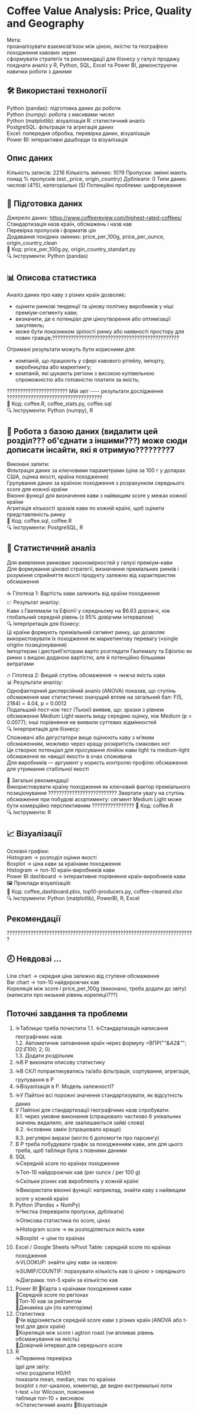 # Coffee Value Analysis: Price, Quality and Geography
Мета:   
   проаналізувати взаємозв’язок між ціною, якістю та географією походження кавових зерен   
   сформувати стратегіх та рекомендації для бізнесу у галузі продажу 
   поєднати аналіз у R, Python, SQL, Excel та Power BI, демонструючи навички роботи з даними  


   ## 🛠 Використані технології  
Python (pandas): підготовка даних до роботи  
Python (numpy): робота з масивами чисел  
Python (matplotlib): візуалізація 
R: статистичний аналіз  
PostgreSQL: фільтрація та агрегація даних  
Excel: попередня обробка, перевірка даних, візуалізація   
Power BI: інтерактивні дашборди та візуалізація  


   ## Опис даних
Кількість записів: 2216
Кількість змінних: 10?9
Пропуски:  змінні мають понад  % пропусків (est._price, origin_country)
Дублікати: 0
Типи даних: числові (4?5), категоріальні (5)
Потенційні проблеми: шифровування


   ## 🧹 Підготовка даних 
Джерело даних: https://www.coffeereview.com/highest-rated-coffees/
Стандартизація назв країн, обсмажень і назв кав  
Перевірка пропусків і форматів цін  
Додавання похідних змінних: price_per_100g, price_per_ounce, origin_country_clean  
📄 Код: price_per_100g.py, origin_country_standart.py  
🔍 Інструменти: Python (pandas)  


   ## 📊 Описова статистика    
Аналіз даних про каву з різних країн дозволяє:  
* оцінити ринкові тенденції та цінову політику виробників у ніші преміум-сегменту кави;  
* визначити, де є потенціал для ціноутворення або оптимізації закупівель;  
* може бути показником зрілості ринку або наявності простору для нових гравців;????????????????????????????????????????????????  

Отримані результати можуть бути корисними для:  
* компаній, що працюють у сфері кавового рітейлу, імпорту, виробництва або маркетингу;   
* компаній, які шукають регіони з високою купівельною спроможністю або готовністю платити за якість;   

??????????????????????? Мій звіт ---- результати дослідження ????????????????????????????????????  
📄 Код: coffee.R, coffee_stats.py, coffee.sql  
🔍 Інструменти: Python (numpy), R  


   ## 🧮 Робота з базою даних (видалити цей розділ??? об'єднати з іншими???) може сюди дописати інсайти, які я отримую????????7
Виконані запити:   
Фільтрація даних за ключовими параметрами (ціна за 100 г у доларах США, оцінка якості, країна походження)  
Групування даних за країною походження з розрахунком середнього score для кожної країни  
Віконні функції для визначення кави з найвищим score у межах кожної країни  
Агрегація кількості зразків кави по кожній країні, щоб оцінити представленість ринку  
📄 Код: coffee.sql, coffee.R   
🔍 Інструменти: PostgreSQL, R  


   ## 🧠 Статистичний аналіз
Для виявлення ринкових закономірностей у галузі преміум-кави  
Для формування цінової стратегії, визначення преміальних ринків і розуміння сприйняття якості продукту залежно від характеристик обсмаження 

☕ Гіпотеза 1: Вартість кави залежить від країни походження  
   📈 Результат аналізу:  
Кави з Гватемали та Ефіопії у середньому на $6.63 дорожчі, ніж глобальний середній рівень (з 95% довірчим інтервалом)  
   🔍 Інтерпретація для бізнесу:  
Ці країни формують преміальний сегмент ринку, що дозволяє використовувати їх походження як маркетингову перевагу («single origin» позиціонування)  
Імпортерам і дистриб’юторам варто розглядати Гватемалу та Ефіопію як ринки з вищою доданою вартістю, але й потенційно більшими витратами  

🔥 Гіпотеза 2: Вищий ступінь обсмаження → нижча якість кави  
   📊 Результати аналізу:  
Однофакторний дисперсійний аналіз (ANOVA) показав, що ступінь обсмаження має статистично значущий вплив на загальний бал: F(5, 2184) = 4.04, p = 0.0012  
Подальший пост-хок тест (Тьюкі) виявив, що: зразки з рівнем обсмаження Medium Light мають вищу середню оцінку, ніж Medium (p = 0.0077); інші порівняння не виявили суттєвих відмінностей  
   🔍 Інтерпретація для бізнесу:  
Споживачі або дегустатори вище оцінюють каву з м’яким обсмаженням, можливо через кращу розкритість смакових нот  
Це створює потенціал для просування лінійок кави light та medium-light обсмаження як «вищої якості» в очах споживача  
Для виробників — аргумент у користь контролю профілю обсмаження для утримання стабільної якості  
   
🧭 Загальні рекомендації  
Використовувати країну походження як ключовий фактор преміального позиціонування  ??????????????????????????
Звертати увагу на ступінь обсмаження при побудові асортименту: сегмент Medium Light може бути комерційно перспективним  ???????????????? 
📄 Код: coffee.R  
🔍 Інструменти: R  


   ## 📈 Візуалізації   
Основні графіки:  
Histogram → розподіл оцінки якості   
Boxplot → ціна кави за країнами походження  
Histogram → топ-10 країн-виробників кави  
Power BI dashboard → інтерактивне порівняння країн-виробників кави  
🖼️ Приклади візуалізацій:  
📄 Код: coffee_dashboard.pbix, top10-producers.py, coffee-cleaned.xlsx   
🔍 Інструменти: Python (matplotlib), PowerBI, R, Excel


   ## Рекомендації
???????????????????????????????????????????????????????????????????????


   ## 🕗 Невдовзі ...  
Line chart → середня ціна залежно від ступеня обсмаження    
Bar chart → топ-10 найдорожчих кав  
Кореляція між score і price_per_100g  (виконано, треба додати до звіту)(написати про низький рівень кореляції???)






## Поточні завдання та проблеми
1. ☕Таблицю треба почистити 
   1.1. ☕Стандартизація написання географічних назв  
   1.2. Автоматичне заповнення країн через формулу =ВПР("*"&A2&"*"; $D$2:$E$100; 2; 0)  
   1.3. Додати роздільник  
3. ☕В Р виконати описову статистику  
4. ☕В СКЛ попрактикуватись та/або фільтрація, сортування, агрегація, групування в Р  
5. ☕Візуалізація в Р. Модель залежності?  
7. ☕У Пайтоні всі порожні значення стандартизувати, як відсутність даних  
8. У Пайтоні для стандартизації географічних назв спробувати:  
   8.1. через умовне виконання (спрацювало частково 6 унікальних значень видалило, але заалишаються зайві слова)  
   8.2. ☕словник замін (спрацювало краще)  
   8.3. регулярні вирази (могло б допомогти про парсингу)  
10. В Р треба побудувати графік за походженням кави, але для цього треба, щоб таблиця була з повними даними  
11. SQL  
☕Середній score по країнах походження  
☕Топ-10 найдорожчих кав (per ounce / per 100 g)  
☕Скільки різних кав виробляють у кожній країні  
☕Використати віконні функції: наприклад, знайти каву з найвищим score у кожній країні  
12. Python (Pandas + NumPy)  
☕Чистка (перевірити пропуски, дублікати)  
☕Описова статистика по score, цінах  
☕Histogram score → як розподіляється якість кави  
☕Boxplot → ціни по країнах  
13. Excel / Google Sheets
☕Pivot Table: середній score по країнах походження  
☕VLOOKUP: знайти ціну кави за назвою   
☕SUMIF/COUNTIF: порахувати кількість кав із ціною > середнього  
☕Діаграма: топ-5 країн за кількістю кав  
15. Power BI 
🌱Карта з країнами походження кави  
🌱Середній score по регіонах  
🌱Топ-10 кав за рейтингом  
🌱Динаміка цін (по категоріям)  
16. Статистика  
🌱Чи відрізняється середній score кави з різних країн (ANOVA або t-test для двох країн)  
🌱Кореляція між score і agtron roast (чи впливає рівень обсмажування на якість)  
🌱Довірчий інтервал для середнього score  
18. R  
☕Первинна перевірка  
Ідеї для звіту:  
чітко розділити H0/H1   
показати mean, median, max по країнах  
boxplot з лог-шкалою, коментар, де видно екстремальні лоти  
t-test +/or Wilcoxon, пояснення  
таблиця топ-10 + висновок  
☕Статистичний аналіз
🌱Візуалізація

